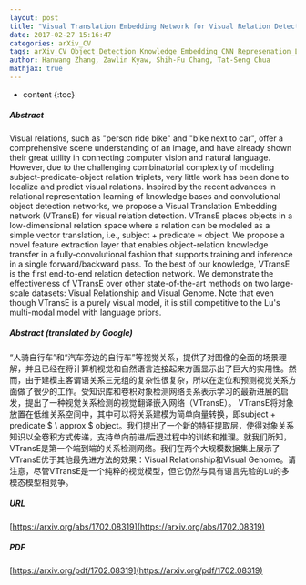 ```yaml
---
layout: post
title: "Visual Translation Embedding Network for Visual Relation Detection"
date: 2017-02-27 15:16:47
categories: arXiv_CV
tags: arXiv_CV Object_Detection Knowledge Embedding CNN Represenation_Learning Inference Detection Relation
author: Hanwang Zhang, Zawlin Kyaw, Shih-Fu Chang, Tat-Seng Chua
mathjax: true
---
```


* content
{:toc}

##### Abstract
Visual relations, such as "person ride bike" and "bike next to car", offer a comprehensive scene understanding of an image, and have already shown their great utility in connecting computer vision and natural language. However, due to the challenging combinatorial complexity of modeling subject-predicate-object relation triplets, very little work has been done to localize and predict visual relations. Inspired by the recent advances in relational representation learning of knowledge bases and convolutional object detection networks, we propose a Visual Translation Embedding network (VTransE) for visual relation detection. VTransE places objects in a low-dimensional relation space where a relation can be modeled as a simple vector translation, i.e., subject + predicate $\approx$ object. We propose a novel feature extraction layer that enables object-relation knowledge transfer in a fully-convolutional fashion that supports training and inference in a single forward/backward pass. To the best of our knowledge, VTransE is the first end-to-end relation detection network. We demonstrate the effectiveness of VTransE over other state-of-the-art methods on two large-scale datasets: Visual Relationship and Visual Genome. Note that even though VTransE is a purely visual model, it is still competitive to the Lu's multi-modal model with language priors.

##### Abstract (translated by Google)
“人骑自行车”和“汽车旁边的自行车”等视觉关系，提供了对图像的全面的场景理解，并且已经在将计算机视觉和自然语言连接起来方面显示出了巨大的实用性。然而，由于建模主客谓语关系三元组的复杂性很复杂，所以在定位和预测视觉关系方面做了很少的工作。受知识库和卷积对象检测网络关系表示学习的最新进展的启发，提出了一种视觉关系检测的视觉翻译嵌入网络（VTransE）。 VTransE将对象放置在低维关系空间中，其中可以将关系建模为简单向量转换，即subject + predicate $ \ approx $ object。我们提出了一个新的特征提取层，使得对象关系知识以全卷积方式传递，支持单向前进/后退过程中的训练和推理。就我们所知，VTransE是第一个端到端的关系检测网络。我们在两个大规模数据集上展示了VTransE优于其他最先进方法的效果：Visual Relationship和Visual Genome。请注意，尽管VTransE是一个纯粹的视觉模型，但它仍然与具有语言先验的Lu的多模态模型相竞争。

##### URL
[https://arxiv.org/abs/1702.08319](https://arxiv.org/abs/1702.08319)

##### PDF
[https://arxiv.org/pdf/1702.08319](https://arxiv.org/pdf/1702.08319)

